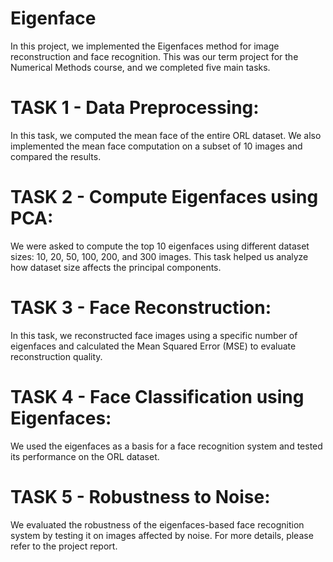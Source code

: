 # Eigenface
In this project, we implemented the Eigenfaces method for image reconstruction and face recognition. This was our term project for the Numerical Methods course, and we completed five main tasks.
# TASK 1 - Data Preprocessing:
In this task, we computed the mean face of the entire ORL dataset. We also implemented the mean face computation on a subset of 10 images and compared the results.
# TASK 2 - Compute Eigenfaces using PCA:
We were asked to compute the top 10 eigenfaces using different dataset sizes: 10, 20, 50, 100, 200, and 300 images. This task helped us analyze how dataset size affects the principal components.
# TASK 3 - Face Reconstruction:
In this task, we reconstructed face images using a specific number of eigenfaces and calculated the Mean Squared Error (MSE) to evaluate reconstruction quality.
# TASK 4 - Face Classification using Eigenfaces:
We used the eigenfaces as a basis for a face recognition system and tested its performance on the ORL dataset.
# TASK 5 - Robustness to Noise:
We evaluated the robustness of the eigenfaces-based face recognition system by testing it on images affected by noise.
For more details, please refer to the project report.
